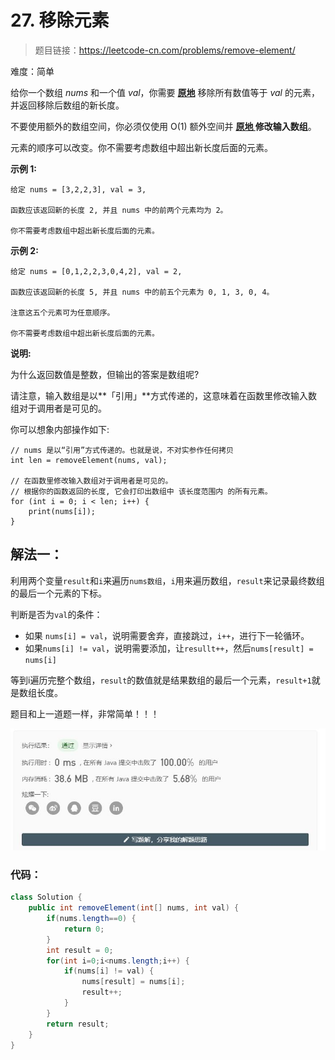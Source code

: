 # 27. 移除元素

> 题目链接：https://leetcode-cn.com/problems/remove-element/

难度：简单

给你一个数组 *nums* 和一个值 *val*，你需要 **[原地](https://baike.baidu.com/item/原地算法)** 移除所有数值等于 *val* 的元素，并返回移除后数组的新长度。

不要使用额外的数组空间，你必须仅使用 O(1) 额外空间并 **[原地 ](https://baike.baidu.com/item/原地算法)修改输入数组**。

元素的顺序可以改变。你不需要考虑数组中超出新长度后面的元素。

 

**示例 1:**

```
给定 nums = [3,2,2,3], val = 3,

函数应该返回新的长度 2, 并且 nums 中的前两个元素均为 2。

你不需要考虑数组中超出新长度后面的元素。
```

**示例 2:**

```
给定 nums = [0,1,2,2,3,0,4,2], val = 2,

函数应该返回新的长度 5, 并且 nums 中的前五个元素为 0, 1, 3, 0, 4。

注意这五个元素可为任意顺序。

你不需要考虑数组中超出新长度后面的元素。
```

 

**说明:**

为什么返回数值是整数，但输出的答案是数组呢?

请注意，输入数组是以**「引用」**方式传递的，这意味着在函数里修改输入数组对于调用者是可见的。

你可以想象内部操作如下:

```
// nums 是以“引用”方式传递的。也就是说，不对实参作任何拷贝
int len = removeElement(nums, val);

// 在函数里修改输入数组对于调用者是可见的。
// 根据你的函数返回的长度, 它会打印出数组中 该长度范围内 的所有元素。
for (int i = 0; i < len; i++) {
    print(nums[i]);
}
```



## 解法一：

利用两个变量`result`和`i`来遍历`nums数组`，`i`用来遍历数组，`result`来记录最终数组的最后一个元素的下标。

判断是否为`val`的条件：

- 如果 `nums[i] = val`，说明需要舍弃，直接跳过，`i++`，进行下一轮循环。
- 如果`nums[i] != val`，说明需要添加，让`resullt++`，然后`nums[result] = nums[i]`

等到i遍历完整个数组，`result`的数值就是结果数组的最后一个元素，`result+1`就是数组长度。

题目和上一道题一样，非常简单！！！

![2](image/2-1590657097841.jpg)



### 代码：

```java
class Solution {
    public int removeElement(int[] nums, int val) {
		if(nums.length==0) {
			return 0;
		}
		int result = 0;
		for(int i=0;i<nums.length;i++) {
			if(nums[i] != val) {		
				nums[result] = nums[i];
				result++;
			}
		}
		return result;
    }
}
```


